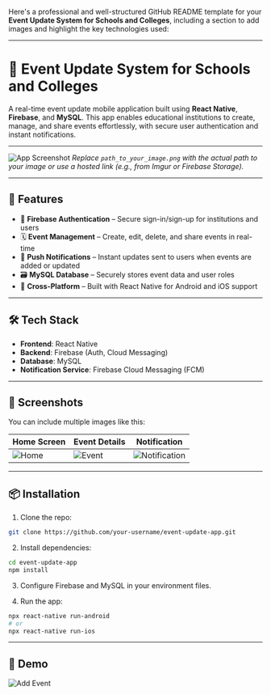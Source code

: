 Here's a professional and well-structured GitHub README template for your **Event Update System for Schools and Colleges**, including a section to add images and highlight the key technologies used:

---

# 📅 Event Update System for Schools and Colleges

A real-time event update mobile application built using **React Native**, **Firebase**, and **MySQL**. This app enables educational institutions to create, manage, and share events effortlessly, with secure user authentication and instant notifications.

---

![App Screenshot](path_to_your_image.png)
*Replace `path_to_your_image.png` with the actual path to your image or use a hosted link (e.g., from Imgur or Firebase Storage).*

---

## 🚀 Features

* 🔐 **Firebase Authentication** – Secure sign-in/sign-up for institutions and users
* 🗓️ **Event Management** – Create, edit, delete, and share events in real-time
* 📡 **Push Notifications** – Instant updates sent to users when events are added or updated
* 🗃️ **MySQL Database** – Securely stores event data and user roles
* 📱 **Cross-Platform** – Built with React Native for Android and iOS support

---

## 🛠️ Tech Stack

* **Frontend**: React Native
* **Backend**: Firebase (Auth, Cloud Messaging)
* **Database**: MySQL
* **Notification Service**: Firebase Cloud Messaging (FCM)

---

## 📸 Screenshots

You can include multiple images like this:

| Home Screen                     | Event Details                     | Notification                                    |
| ------------------------------- | --------------------------------- | ----------------------------------------------- |
| ![Home](path_to_home_image.png) | ![Event](path_to_event_image.png) | ![Notification](path_to_notification_image.png) |

---

## 📦 Installation

1. Clone the repo:

```bash
git clone https://github.com/your-username/event-update-app.git
```

2. Install dependencies:

```bash
cd event-update-app
npm install
```

3. Configure Firebase and MySQL in your environment files.

4. Run the app:

```bash
npx react-native run-android
# or
npx react-native run-ios
```

---

## 📲 Demo
![Add Event](https://github.com/user-attachments/assets/e57174be-1f6e-4548-b72e-1932becb70fa)

